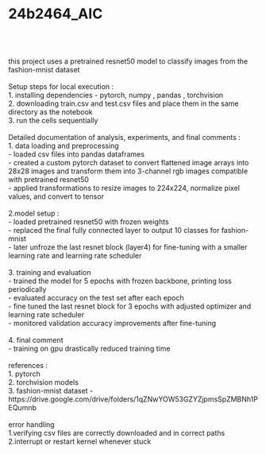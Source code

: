 # 24b2464_AIC
<br>

<br>
<br>
this project uses a pretrained resnet50 model to classify images from the fashion-mnist dataset
<br>
<br>
Setup steps for local execution :
<br>
1. installing dependencies - pytorch, numpy  , pandas , torchvision  <br>
2. downloading train.csv and test.csv files and place them in the same directory as the notebook<br>
3. run the cells sequentially<br>
<br>
Detailed documentation of analysis, experiments, and final comments :<br>
1. data loading and preprocessing <br>
- loaded csv files into pandas dataframes <br>
- created a custom pytorch dataset to convert flattened image arrays into 28x28 images and transform them into 3-channel rgb images compatible with pretrained resnet50<br>
- applied transformations to resize images to 224x224, normalize pixel values, and convert to tensor <br> <br>
2.model setup : <br>
- loaded pretrained resnet50 with frozen weights <br>
- replaced the final fully connected layer to output 10 classes for fashion-mnist <br>
- later unfroze the last resnet block (layer4) for fine-tuning with a smaller learning rate and learning rate scheduler <br> <br>
3. training and evaluation  <br>
-  trained the model for 5 epochs with frozen backbone, printing loss periodically <br>
- evaluated accuracy on the test set after each epoch <br>
- fine tuned the last resnet block for 3 epochs with adjusted optimizer and learning rate scheduler <br>
- monitored validation accuracy improvements after fine-tuning <br> <br>
4.  final comment <br>
- training on gpu drastically reduced training time  <br> <br> 
references : <br>
1. pytorch  <br>
2. torchvision models   <br>
3. fashion-mnist dataset - https://drive.google.com/drive/folders/1qZNwYOW53GZYZjpmsSpZMBNh1PEQumnb  <br> <br>
error handling <br>
1.verifying csv files are correctly downloaded and in correct paths  <br>
2.interrupt or restart kernel whenever stuck <br>








